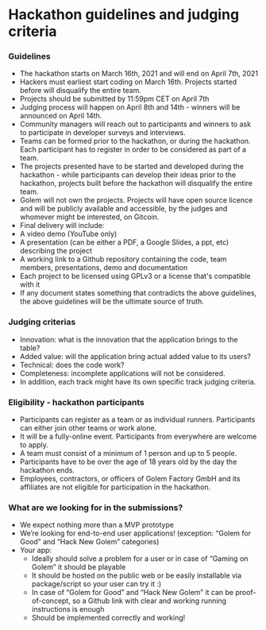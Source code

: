 # Hackathon guidelines and judging criteria

### Guidelines

- The hackathon starts on March 16th, 2021 and will end on April 7th, 2021
- Hackers must earliest start coding on March 16th. Projects started before will disqualify the entire team.
- Projects should be submitted by 11:59pm CET on April 7th
- Judging process will happen on April 8th and 14th - winners will be announced on  April 14th.
- Community managers will reach out to participants and winners to ask to participate in developer surveys and interviews.
- Teams can be formed prior to the hackathon, or during the hackathon. Each participant has to register in order to be considered as part of a team.
- The projects presented have to be started and developed during the hackathon - while participants can develop their ideas prior to the hackathon, projects built before the hackathon will disqualify the entire team.
- Golem will not own the projects. Projects will have open source licence and will be publicly available and accessible, by the judges and whomever might be interested, on Gitcoin.
- Final delivery will include:
- A video demo (YouTube only)
- A presentation (can be either a PDF, a Google Slides, a ppt, etc) describing the project
- A working link to a Github repository containing the code, team members, presentations, demo and documentation
- Each project to be licensed using GPLv3 or a license that's compatible with it
- If any document states something that contradicts the above guidelines, the above guidelines will be the ultimate source of truth.

### Judging criterias

- Innovation: what is the innovation that the application brings to the table?
- Added value: will the application bring actual added value to its users?
- Technical: does the code work?
- Completeness: incomplete applications will not be considered.
- In addition, each track might have its own specific track judging criteria.

### Eligibility - hackathon participants

- Participants can register as a team or as individual runners. Participants can either join other teams or work alone.
- It will be a fully-online event. Participants from everywhere are welcome to apply.
- A team must consist of a minimum of 1 person and up to 5 people.
- Participants have to be over the age of 18 years old by the day the hackathon ends.
- Employees, contractors, or officers of Golem Factory GmbH and its affiliates are not eligible for participation in the hackathon.

### What are we looking for in the submissions?

- We expect nothing more than a MVP prototype
- We’re looking for end-to-end user applications! (exception: “Golem for Good” and “Hack New Golem” categories)
- Your app:
   - Ideally should solve a problem for a user or in case of “Gaming on Golem” it should be playable
   - It should be hosted on the public web or be easily installable via package/script so your user can try it :) 
   - In case of “Golem for Good” and “Hack New Golem” it can be proof-of-concept, so a Github link with clear and working running instructions is enough
   - Should be implemented correctly and working!

